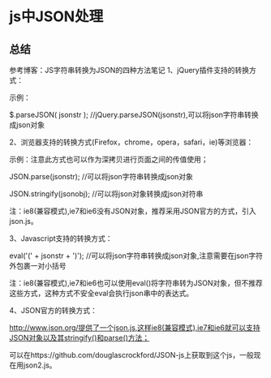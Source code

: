 # js中JSON处理


## 总结

参考博客：JS字符串转换为JSON的四种方法笔记
1、jQuery插件支持的转换方式： 


示例：

 $.parseJSON( jsonstr ); //jQuery.parseJSON(jsonstr),可以将json字符串转换成json对象 

2、浏览器支持的转换方式(Firefox，chrome，opera，safari，ie)等浏览器：



示例：注意此方式也可以作为深拷贝进行页面之间的传值使用；

JSON.parse(jsonstr); //可以将json字符串转换成json对象 

JSON.stringify(jsonobj); //可以将json对象转换成json对符串 


注：ie8(兼容模式),ie7和ie6没有JSON对象，推荐采用JSON官方的方式，引入json.js。 

3、Javascript支持的转换方式： 

eval('(' + jsonstr + ')'); //可以将json字符串转换成json对象,注意需要在json字符外包裹一对小括号 

 注：ie8(兼容模式),ie7和ie6也可以使用eval()将字符串转为JSON对象，但不推荐这些方式，这种方式不安全eval会执行json串中的表达式。 


4、JSON官方的转换方式： 


http://www.json.org/提供了一个json.js,这样ie8(兼容模式),ie7和ie6就可以支持JSON对象以及其stringify()和parse()方法； 

可以在https://github.com/douglascrockford/JSON-js上获取到这个js，一般现在用json2.js。